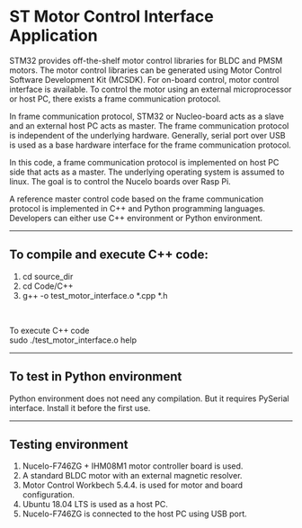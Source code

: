 # ST Motor Control Interface Application

<p> STM32 provides off-the-shelf motor control libraries for BLDC and PMSM motors. The motor control libraries can be generated using Motor Control Software Development Kit (MCSDK). For on-board control, motor control interface is available. To control the motor using an external microprocessor or host PC, there exists a frame communication protocol. </p>

<p> In frame communication protocol, STM32 or Nucleo-board acts as a slave and an external host PC acts as master. The frame communication protocol is independent of the underlying hardware. Generally, serial port over USB is used as a base hardware interface for the frame communication protocol. </p>

<p> In this code, a frame communication protocol is implemented on host PC side that acts as a master. The underlying operating system is assumed to linux. The goal is to control the Nucelo boards over Rasp Pi. </p>

<p> A reference master control code based on the frame communication protocol is implemented in C++ and Python programming languages. Developers can either use C++ environment or Python environment. </p>

---------------------
## To compile and execute C++ code: <br>
<ol>
<li>cd source_dir</li>
<li>cd Code/C++</li>
<li>g++ -o test_motor_interface.o *.cpp *.h</li>
</ol> 
<br>

To execute C++ code <br>
sudo ./test_motor_interface.o help <br>

-----------------------------------
## To test in Python environment <br>
Python environment does not need any compilation. But it requires PySerial interface. Install it before the first use. <br>

-----------------------------------
## Testing environment <br>
1. Nucelo-F746ZG + IHM08M1 motor controller board is used.
2. A standard BLDC motor with an external magnetic resolver. 
3. Motor Control Workbech 5.4.4. is used for motor and board configuration.
4. Ubuntu 18.04 LTS is used as a host PC.
5. Nucelo-F746ZG is connected to the host PC using USB port.


